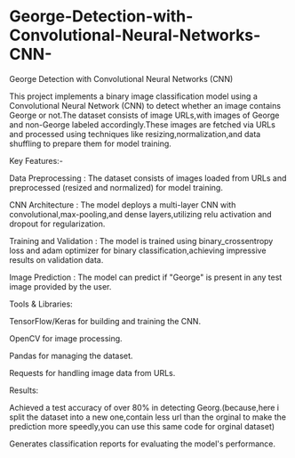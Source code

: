 # George-Detection-with-Convolutional-Neural-Networks-CNN-
George Detection with Convolutional Neural Networks (CNN)


This project implements a binary image classification model using a Convolutional Neural Network (CNN) to detect whether an image contains George or not.The dataset consists of image URLs,with images of George and non-George labeled accordingly.These images are fetched via URLs and processed using techniques like resizing,normalization,and data shuffling to prepare them for model training.



Key Features:-

Data Preprocessing : The dataset consists of images loaded from URLs and preprocessed (resized and normalized) for model training.

CNN Architecture : The model deploys a multi-layer CNN with convolutional,max-pooling,and dense layers,utilizing relu activation and dropout for regularization.

Training and Validation : The model is trained using binary_crossentropy loss and adam optimizer for binary classification,achieving impressive results on validation data.

Image Prediction : The model can predict if "George" is present in any test image provided by the user.



Tools & Libraries:

TensorFlow/Keras for building and training the CNN.

OpenCV for image processing.

Pandas for managing the dataset.

Requests for handling image data from URLs.


Results:

Achieved a test accuracy of over 80% in detecting Georg.(because,here i split the dataset into a  new one,contain less url than the orginal to make the prediction more speedly,you can use this same code for orginal dataset)

Generates classification reports for evaluating the model's performance.
